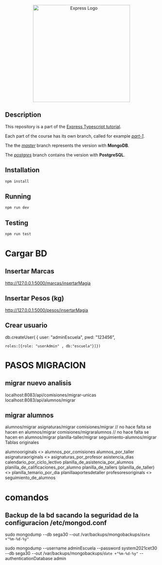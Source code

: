 <p align="center">
  <a href="https://expressjs.com/" target="blank"><img src="http://wanago.io/express.png" width="320" alt="Express Logo" /></a>
</p>

## Description

This repository is a part of the [Express Typescript tutorial](https://wanago.io/courses/typescript-express-tutorial/).

Each part of the course has its own branch, called for example [_part-1_](https://github.com/mwanago/express-typescript/tree/part-1).

The the [_master_](https://github.com/mwanago/express-typescript) branch represents the version with **MongoDB**.

The [_postgres_](https://github.com/mwanago/express-typescript/tree/postgres) branch contains the version with **PostgreSQL**.

## Installation

```bash
npm install
```

## Running

```bash
npm run dev
```

## Testing

```bash
npm run test
```

# Cargar BD

## Insertar Marcas

http://127.0.0.1:5000/marcas/insertarMagia

## Insertar Pesos (kg)

http://127.0.0.1:5000/pesos/insertarMagia

## Crear usuario

db.createUser(
{ user: "adminEscuela",
pwd: "123456",

    roles:[{role: "userAdmin" , db:"escuela"}]})

# PASOS MIGRACION

## migrar nuevo analisis

localhost:8083/api/comisiones/migrar-unicas
localhost:8083/api/alumnos/migrar

## migrar alumnos

alumnos/migrar
asignaturas/migrar
comisiones/migrar // no hace falta se hacen en alumnos/migrar
comisiones/migraralumnos // no hace falta se hacen en alumnos/migrar
planilla-taller/migrar
seguimiento-alumnos/migrar
Tablas originales

alumnooriginals <<mod>>
alumnos_por_comisiones
alumnos_por_taller
asignaturaoriginals <<mod>>
asignaturas_por_profesor
asistencia_dias
calendario_por_ciclo_lectivo
planilla_de_asistencia_por_alumnos
planilla_de_calificaciones_por_alumno
planilla_de_tallers (planilla_de_taller) <<mod>>
planilla_temario_por_dia
planillaaportesdetaller
profesoresoriginals <<mod>>
seguimiento_de_alumnos

# comandos

## Backup de la bd sacando la seguridad de la configuracion /etc/mongod.conf

sudo mongodump --db sega30 --out /var/backups/mongobackups/`date +"%m-%d-%y"`

sudo mongodump --username adminEscuela --password system2021cet30 --db sega30 --out /var/backups/mongobackups/`date +"%m-%d-%y"` --authenticationDatabase admin
